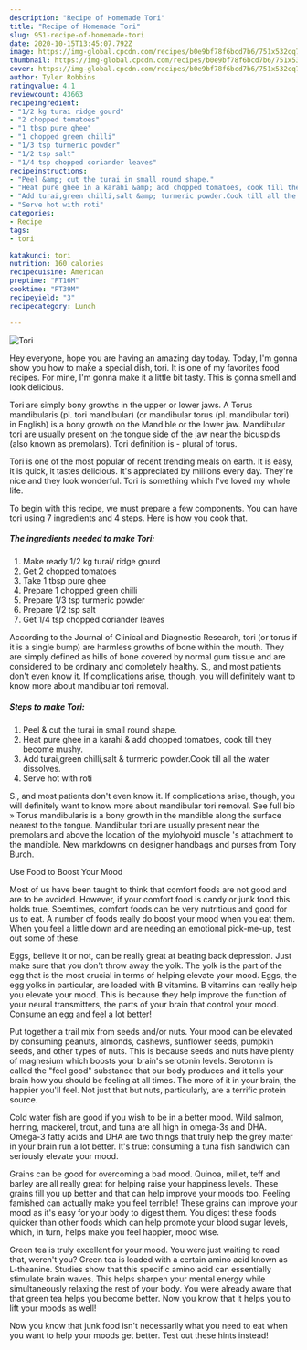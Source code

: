 ```yaml
---
description: "Recipe of Homemade Tori"
title: "Recipe of Homemade Tori"
slug: 951-recipe-of-homemade-tori
date: 2020-10-15T13:45:07.792Z
image: https://img-global.cpcdn.com/recipes/b0e9bf78f6bcd7b6/751x532cq70/tori-recipe-main-photo.jpg
thumbnail: https://img-global.cpcdn.com/recipes/b0e9bf78f6bcd7b6/751x532cq70/tori-recipe-main-photo.jpg
cover: https://img-global.cpcdn.com/recipes/b0e9bf78f6bcd7b6/751x532cq70/tori-recipe-main-photo.jpg
author: Tyler Robbins
ratingvalue: 4.1
reviewcount: 43663
recipeingredient:
- "1/2 kg turai ridge gourd"
- "2 chopped tomatoes"
- "1 tbsp pure ghee"
- "1 chopped green chilli"
- "1/3 tsp turmeric powder"
- "1/2 tsp salt"
- "1/4 tsp chopped coriander leaves"
recipeinstructions:
- "Peel &amp; cut the turai in small round shape."
- "Heat pure ghee in a karahi &amp; add chopped tomatoes, cook till they become mushy."
- "Add turai,green chilli,salt &amp; turmeric powder.Cook till all the water dissolves."
- "Serve hot with roti"
categories:
- Recipe
tags:
- tori

katakunci: tori 
nutrition: 160 calories
recipecuisine: American
preptime: "PT16M"
cooktime: "PT39M"
recipeyield: "3"
recipecategory: Lunch

---
```



![Tori](https://img-global.cpcdn.com/recipes/b0e9bf78f6bcd7b6/751x532cq70/tori-recipe-main-photo.jpg)

Hey everyone, hope you are having an amazing day today. Today, I'm gonna show you how to make a special dish, tori. It is one of my favorites food recipes. For mine, I'm gonna make it a little bit tasty. This is gonna smell and look delicious.

Tori are simply bony growths in the upper or lower jaws. A Torus mandibularis (pl. tori mandibular) (or mandibular torus (pl. mandibular tori) in English) is a bony growth on the Mandible or the lower jaw. Mandibular tori are usually present on the tongue side of the jaw near the bicuspids (also known as premolars). Tori definition is - plural of torus.

Tori is one of the most popular of recent trending meals on earth. It is easy, it is quick, it tastes delicious. It's appreciated by millions every day. They're nice and they look wonderful. Tori is something which I've loved my whole life.


To begin with this recipe, we must prepare a few components. You can have tori using 7 ingredients and 4 steps. Here is how you cook that.

<!--inarticleads1-->

##### The ingredients needed to make Tori:

1. Make ready 1/2 kg turai/ ridge gourd
1. Get 2 chopped tomatoes
1. Take 1 tbsp pure ghee
1. Prepare 1 chopped green chilli
1. Prepare 1/3 tsp turmeric powder
1. Prepare 1/2 tsp salt
1. Get 1/4 tsp chopped coriander leaves


According to the Journal of Clinical and Diagnostic Research, tori (or torus if it is a single bump) are harmless growths of bone within the mouth. They are simply defined as hills of bone covered by normal gum tissue and are considered to be ordinary and completely healthy. S., and most patients don&#39;t even know it. If complications arise, though, you will definitely want to know more about mandibular tori removal. 

<!--inarticleads2-->

##### Steps to make Tori:

1. Peel &amp; cut the turai in small round shape.
1. Heat pure ghee in a karahi &amp; add chopped tomatoes, cook till they become mushy.
1. Add turai,green chilli,salt &amp; turmeric powder.Cook till all the water dissolves.
1. Serve hot with roti


S., and most patients don&#39;t even know it. If complications arise, though, you will definitely want to know more about mandibular tori removal. See full bio » Torus mandibularis is a bony growth in the mandible along the surface nearest to the tongue. Mandibular tori are usually present near the premolars and above the location of the mylohyoid muscle &#39;s attachment to the mandible. New markdowns on designer handbags and purses from Tory Burch. 

Use Food to Boost Your Mood


Most of us have been taught to think that comfort foods are not good and are to be avoided. However, if your comfort food is candy or junk food this holds true. Soemtimes, comfort foods can be very nutritious and good for us to eat. A number of foods really do boost your mood when you eat them. When you feel a little down and are needing an emotional pick-me-up, test out some of these.

Eggs, believe it or not, can be really great at beating back depression. Just make sure that you don't throw away the yolk. The yolk is the part of the egg that is the most crucial in terms of helping elevate your mood. Eggs, the egg yolks in particular, are loaded with B vitamins. B vitamins can really help you elevate your mood. This is because they help improve the function of your neural transmitters, the parts of your brain that control your mood. Consume an egg and feel a lot better!

Put together a trail mix from seeds and/or nuts. Your mood can be elevated by consuming peanuts, almonds, cashews, sunflower seeds, pumpkin seeds, and other types of nuts. This is because seeds and nuts have plenty of magnesium which boosts your brain's serotonin levels. Serotonin is called the "feel good" substance that our body produces and it tells your brain how you should be feeling at all times. The more of it in your brain, the happier you'll feel. Not just that but nuts, particularly, are a terrific protein source.

Cold water fish are good if you wish to be in a better mood. Wild salmon, herring, mackerel, trout, and tuna are all high in omega-3s and DHA. Omega-3 fatty acids and DHA are two things that truly help the grey matter in your brain run a lot better. It's true: consuming a tuna fish sandwich can seriously elevate your mood. 

Grains can be good for overcoming a bad mood. Quinoa, millet, teff and barley are all really great for helping raise your happiness levels. These grains fill you up better and that can help improve your moods too. Feeling famished can actually make you feel terrible! These grains can improve your mood as it's easy for your body to digest them. You digest these foods quicker than other foods which can help promote your blood sugar levels, which, in turn, helps make you feel happier, mood wise.

Green tea is truly excellent for your mood. You were just waiting to read that, weren't you? Green tea is loaded with a certain amino acid known as L-theanine. Studies show that this specific amino acid can essentially stimulate brain waves. This helps sharpen your mental energy while simultaneously relaxing the rest of your body. You were already aware that that green tea helps you become better. Now you know that it helps you to lift your moods as well!

Now you know that junk food isn't necessarily what you need to eat when you want to help your moods get better. Test out  these hints  instead!

